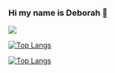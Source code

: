 ### Hi my name is Deborah 👋 

![](https://github.com/DeborahOsilade/Deborah-s-osilade/blob/main/Images/Deborah%20Osilade%20(1).png)

[![Top Langs](https://github-readme-stats.vercel.app/api/top-langs/?username=deborahosilade&layout=compact)](https://github.com/anuraghazra/github-readme-stats)

[![Top Langs](https://github-readme-stats.vercel.app/api/top-langs/?username=deborahosilade&langs_count=8)](https://github.com/anuraghazra/github-readme-stats)
